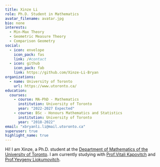 ```yaml
---
title: Xinze Li
role: Ph.D. Student in Mathematics
avatar_filename: avatar.jpg
bio: none
interests:
  - Min-Max Theory
  - Geometric Measure Theory
  - Comparison Geometry
social:
  - icon: envelope
    icon_pack: fas
    link: /#contact
  - icon: github
    icon_pack: fab
    link: https://github.com/Xinze-Li-Bryan
organizations:
  - name: University of Toronto
    url: https://www.utoronto.ca/
education:
  courses:
    - course: MA-PhD - Mathematics 
      institution: University of Toronto
      year: "2022-2027 Expected"
    - course: BSc - Honours Mathematics and Statistics 
      institution: University of Toronto
      year: "2018-2022"
email: "xbryanli.li@mail.utoronto.ca"
superuser: true
highlight_name: true
---
```

Hi! I am Xinze, a Ph.D. student at the [Department of Mathematics of the University of Toronto](https://www.mathematics.utoronto.ca/). I am currently studying with [Prof.Vitali Kapovitch](https://www.math.utoronto.ca/vtk/) and [Prof.Yevgeny Liokumovitch](https://www.math.toronto.edu/ylio/). 
